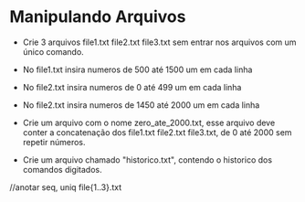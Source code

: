 # Manipulando Arquivos

* Crie 3 arquivos file1.txt file2.txt file3.txt sem entrar nos arquivos com um
único comando.

* No file1.txt insira numeros de 500 até 1500 um em cada linha

* No file2.txt insira numeros de 0 até 499 um em cada linha

* No file2.txt insira numeros de 1450 até 2000 um em cada linha

* Crie um arquivo com o nome zero_ate_2000.txt, esse arquivo deve conter a
concatenação dos file1.txt file2.txt file3.txt, de 0 até 2000 sem repetir
números.

* Crie um arquivo chamado "historico.txt", contendo o historico dos comandos
digitados.


//anotar seq, uniq file{1..3}.txt